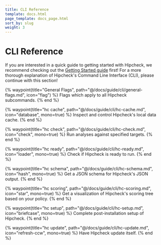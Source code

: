 ```yaml
---
title: CLI Reference
template: docs.html
page_template: docs_page.html
sort_by: slug
weight: 3
---
```


# CLI Reference

If you are interested in a quick guide to getting started with Hipcheck,
we recommend checking out the [Getting Started guide](@/docs/getting-started/_index.md)
first! For a more thorough explanation of Hipcheck's Command Line Interface
(CLI), please continue with this section!

<div class="grid grid-cols-2 gap-8 mt-8">

{% waypoint(title="General Flags", path="@/docs/guide/cli/general-flags.md", icon="flag") %}
Flags which apply to all Hipcheck subcommands.
{% end %}

{% waypoint(title="hc cache", path="@/docs/guide/cli/hc-cache.md", icon="database", mono=true) %}
Inspect and control Hipcheck's local data cache.
{% end %}

{% waypoint(title="hc check", path="@/docs/guide/cli/hc-check.md", icon="check", mono=true) %}
Run analyses against specified targets.
{% end %}

{% waypoint(title="hc ready", path="@/docs/guide/cli/hc-ready.md", icon="loader", mono=true) %}
Check if Hipcheck is ready to run.
{% end %}

{% waypoint(title="hc schema", path="@/docs/guide/cli/hc-schema.md", icon="hash", mono=true) %}
Get a JSON schema for Hipcheck's JSON output.
{% end %}

{% waypoint(title="hc scoring", path="@/docs/guide/cli/hc-scoring.md", icon="star", mono=true) %}
Get a visualization of Hipcheck's scoring tree based on your policy.
{% end %}

{% waypoint(title="hc setup", path="@/docs/guide/cli/hc-setup.md", icon="briefcase", mono=true) %}
Complete post-installation setup of Hipcheck.
{% end %}

{% waypoint(title="hc update", path="@/docs/guide/cli/hc-update.md", icon="refresh-ccw", mono=true) %}
Have Hipcheck update itself.
{% end %}

</div>
